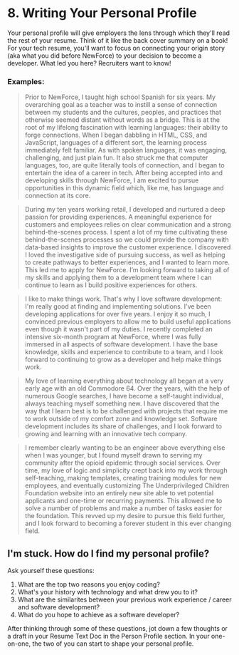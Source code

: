 # 8. Writing Your Personal Profile

Your personal profile will give employers the lens through which they'll read the rest of your resume. Think of it like the back cover summary on a book! For your tech resume, you'll want to focus on connecting your origin story (aka what you did before NewForce) to your decision to become a developer. What led you here? Recruiters want to know!

### Examples: 

> Prior to NewForce, I taught high school Spanish for six years. My overarching goal as a teacher was to instill a sense of connection between my students and the cultures, peoples, and practices that otherwise seemed distant without words as a bridge. This is at the root of my lifelong fascination with learning languages: their ability to forge connections. When I began dabbling in HTML, CSS, and JavaScript, languages of a different sort, the learning process immediately felt familiar. As with spoken languages, it was engaging, challenging, and just plain fun. It also struck me that computer languages, too, are quite literally tools of connection, and I began to entertain the idea of a career in tech. After being accepted into and developing skills through NewForce, I am excited to pursue opportunities in this dynamic field which, like me, has language and connection at its core.

> During my ten years working retail, I developed and nurtured a deep passion for providing experiences. A meaningful experience for customers and employees relies on clear communication and a strong behind-the-scenes process. I spent a lot of my time cultivating these behind-the-scenes processes so we could provide the company with data-based insights to improve the customer experience. I discovered I loved the investigative side of pursuing success, as well as helping to create pathways to better experiences, and I wanted to learn more. This led me to apply for NewForce. I’m looking forward to taking all of my skills and applying them to a development team where I can continue to learn as I build positive experiences for others.

> I like to make things work. That's why I love software development: I'm really good at finding and implementing solutions. I've been developing applications for over five years. I enjoy it so much, I convinced previous employers to allow me to build useful applications even though it wasn't part of my duties. I recently completed an intensive six-month program at NewForce, where I was fully immersed in all aspects of software development. I have the base knowledge, skills and experience to contribute to a team, and I look forward to continuing to grow as a developer and help make things work.

> My love of learning everything about technology all began at a very early age with an old Commodore 64. Over the years, with the help of numerous Google searches, I have become a self-taught individual, always teaching myself something new. I have discovered that the way that I learn best is to be challenged with projects that require me to work outside of my comfort zone and knowledge set. Software development includes its share of challenges, and I look forward to growing and learning with an innovative tech company. 

> I remember clearly wanting to be an engineer above everything else when I was younger, but I found myself drawn to serving my community after the opioid epidemic through social services. Over time, my love of logic and simplicity crept back into my work through self-teaching, making templates, creating training modules for new employees, and eventually customizing The Underprivileged Children Foundation website into an entirely new site able to vet potential applicants and one-time or recurring payments. This allowed me to solve a number of problems and make a number of tasks easier for the foundation. This revved up my desire to pursue this field further, and I look forward to becoming a forever student in this ever changing field.

## I'm stuck. How do I find my personal profile?

Ask yourself these questions:

1. What are the top two reasons you enjoy coding?
2. What's your history with technology and what drew you to it?
3. What are the similarites between your previous work experience / career and software development?
4. What do you hope to achieve as a software developer?

After thinking through some of these questions, jot down a few thoughts or a draft in your Resume Text Doc in the Person Profile section. In your one-on-one, the two of you can start to shape your personal profile. 